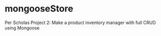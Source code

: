 # mongooseStore
 Per Scholas Project 2: Make a product inventory manager with full CRUD using Mongoose
